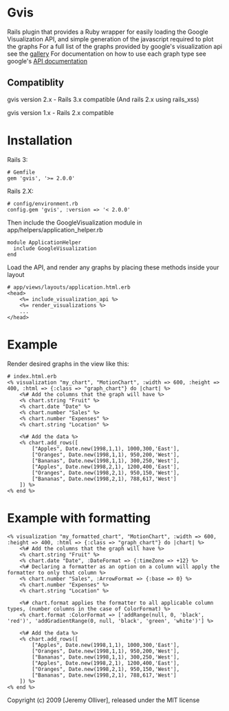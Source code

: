 Gvis
====

Rails plugin that provides a Ruby wrapper for easily loading the Google Visualization API, and simple generation of the javascript required to plot the graphs
For a full list of the graphs provided by google's visualization api see the [gallery](http://code.google.com/apis/visualization/documentation/gallery.html)
For documentation on how to use each graph type see google's [API documentation](http://code.google.com/apis/visualization/documentation/)

Compatiblity
------------

gvis version 2.x - Rails 3.x compatible (And rails 2.x using rails_xss)

gvis version 1.x - Rails 2.x compatible


Installation
============

Rails 3:

	# Gemfile
	gem 'gvis', '>= 2.0.0'

Rails 2.X:

	# config/environment.rb
	config.gem 'gvis', :version => '< 2.0.0'

Then include the GoogleVisualization module in app/helpers/application_helper.rb

	module ApplicationHelper
	  include GoogleVisualization
	end

Load the API, and render any graphs by placing these methods inside your layout

	# app/views/layouts/application.html.erb
	<head>
		<%= include_visualization_api %>
		<%= render_visualizations %>
		...
	</head>


Example
=======

Render desired graphs in the view like this:

	# index.html.erb
	<% visualization "my_chart", "MotionChart", :width => 600, :height => 400, :html => {:class => "graph_chart"} do |chart| %>
		<%# Add the columns that the graph will have %>
		<% chart.string "Fruit" %>
		<% chart.date "Date" %>
		<% chart.number "Sales" %>
		<% chart.number "Expenses" %>
		<% chart.string "Location" %>

		<%# Add the data %>
		<% chart.add_rows([
			["Apples", Date.new(1998,1,1), 1000,300,'East'],
			["Oranges", Date.new(1998,1,1), 950,200,'West'],
			["Bananas", Date.new(1998,1,1), 300,250,'West'],
			["Apples", Date.new(1998,2,1), 1200,400,'East'],
			["Oranges", Date.new(1998,2,1), 950,150,'West'],
			["Bananas", Date.new(1998,2,1), 788,617,'West']
		]) %>
	<% end %>

Example with formatting
=======================

	<% visualization "my_formatted_chart", "MotionChart", :width => 600, :height => 400, :html => {:class => "graph_chart"} do |chart| %>
		<%# Add the columns that the graph will have %>
		<% chart.string "Fruit" %>
		<% chart.date "Date", :DateFormat => {:timeZone => +12} %>
		<%# Declaring a formatter as an option on a column will apply the formatter to only that column %>
		<% chart.number "Sales", :ArrowFormat => {:base => 0} %>
		<% chart.number "Expenses" %>
		<% chart.string "Location" %>

		<%# chart.format applies the formatter to all applicable column types, (number columns in the case of ColorFormat) %>
		<% chart.format :ColorFormat => ['addRange(null, 0, 'black', 'red')', 'addGradientRange(0, null, 'black', 'green', 'white')'] %>

		<%# Add the data %>
		<% chart.add_rows([
			["Apples", Date.new(1998,1,1), 1000,300,'East'],
			["Oranges", Date.new(1998,1,1), 950,200,'West'],
			["Bananas", Date.new(1998,1,1), 300,250,'West'],
			["Apples", Date.new(1998,2,1), 1200,400,'East'],
			["Oranges", Date.new(1998,2,1), 950,150,'West'],
			["Bananas", Date.new(1998,2,1), 788,617,'West']
		]) %>
	<% end %>


Copyright (c) 2009 [Jeremy Olliver], released under the MIT license

